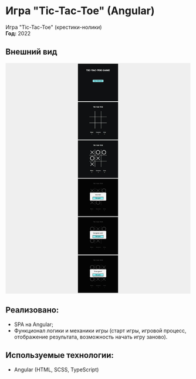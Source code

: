 # Игра "Tic-Tac-Toe" (Angular)

Игра "Tic-Tac-Toe" (крестики-нолики)  
**Год:** 2022

## Внешний вид

![project-screen](project-image.jpg)

## Реализовано:
- SPA на Angular;
- Функционал логики и механики игры (старт игры, игровой процесс, отображение результата, возможность начать игру заново).

## Используемые технологии:
* Angular (HTML, SCSS, TypeScript)
